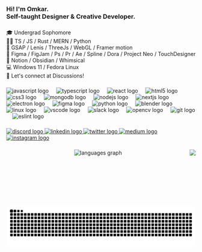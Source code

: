 <h3 align="left">Hi! I'm Omkar.<br>Self-taught Designer & Creative Developer.</h3>

###

<p align="left">🎓 Undergrad Sophomore <br>🧑‍💻 TS / JS / Rust / MERN / Python<br>👻 GSAP / Lenis / ThreeJs / WebGL / Framer motion<br>🍧 Figma / FigJam / Ps / Pr / Ae / Spline / Dora / Project Neo / TouchDesigner<br>🧠 Notion / Obsidian / Whimsical<br>💻 Windows 11 / Fedora Linux<br>🤝 Let's connect at Discussions!</p>

###

<div align="left">
  <img src="https://cdn.jsdelivr.net/gh/devicons/devicon/icons/javascript/javascript-original.svg" height="30" alt="javascript logo"  />
  <img width="12" />
  <img src="https://cdn.jsdelivr.net/gh/devicons/devicon/icons/typescript/typescript-original.svg" height="30" alt="typescript logo"  />
  <img width="12" />
  <img src="https://cdn.jsdelivr.net/gh/devicons/devicon/icons/react/react-original.svg" height="30" alt="react logo"  />
  <img width="12" />
  <img src="https://cdn.jsdelivr.net/gh/devicons/devicon/icons/html5/html5-original.svg" height="30" alt="html5 logo"  />
  <img width="12" />
  <img src="https://cdn.jsdelivr.net/gh/devicons/devicon/icons/css3/css3-original.svg" height="30" alt="css3 logo"  />
  <img width="12" />
  <img src="https://cdn.jsdelivr.net/gh/devicons/devicon/icons/mongodb/mongodb-original.svg" height="30" alt="mongodb logo"  />
  <img width="12" />
  <img src="https://cdn.jsdelivr.net/gh/devicons/devicon/icons/nodejs/nodejs-original.svg" height="30" alt="nodejs logo"  />
  <img width="12" />
  <img src="https://cdn.jsdelivr.net/gh/devicons/devicon/icons/nextjs/nextjs-original.svg" height="30" alt="nextjs logo"  />
  <img width="12" />
  <img src="https://cdn.jsdelivr.net/gh/devicons/devicon/icons/electron/electron-original.svg" height="30" alt="electron logo"  />
  <img width="12" />
  <img src="https://cdn.jsdelivr.net/gh/devicons/devicon/icons/figma/figma-original.svg" height="30" alt="figma logo"  />
  <img width="12" />
  <img src="https://cdn.jsdelivr.net/gh/devicons/devicon/icons/python/python-original.svg" height="30" alt="python logo"  />
  <img width="12" />
  <img src="https://cdn.jsdelivr.net/gh/devicons/devicon/icons/blender/blender-original.svg" height="30" alt="blender logo"  />
  <img width="12" />
  <img src="https://cdn.jsdelivr.net/gh/devicons/devicon/icons/linux/linux-original.svg" height="30" alt="linux logo"  />
  <img width="12" />
  <img src="https://cdn.jsdelivr.net/gh/devicons/devicon/icons/vscode/vscode-original.svg" height="30" alt="vscode logo"  />
  <img width="12" />
  <img src="https://cdn.jsdelivr.net/gh/devicons/devicon/icons/slack/slack-original.svg" height="30" alt="slack logo"  />
  <img width="12" />
  <img src="https://cdn.jsdelivr.net/gh/devicons/devicon/icons/opencv/opencv-original.svg" height="30" alt="opencv logo"  />
  <img width="12" />
  <img src="https://cdn.jsdelivr.net/gh/devicons/devicon/icons/git/git-original.svg" height="30" alt="git logo"  />
  <img width="12" />
  <img src="https://cdn.jsdelivr.net/gh/devicons/devicon/icons/eslint/eslint-original.svg" height="30" alt="eslint logo"  />
</div>

###

<div align="left">
  <a href="https://discordapp.com/users/837398422980919397" target="_blank">
    <img src="https://img.shields.io/static/v1?message=Discord&logo=discord&label=&color=F84743&logoColor=white&labelColor=&style=for-the-badge" height="32" alt="discord logo"  />
  </a>
  <a href="https://www.linkedin.com/in/omkariyer4/" target="_blank">
    <img src="https://img.shields.io/static/v1?message=LinkedIn&logo=linkedin&label=&color=F84743&logoColor=white&labelColor=&style=for-the-badge" height="32" alt="linkedin logo"  />
  </a>
  <a href="https://x.com/omkariyer4" target="_blank">
    <img src="https://img.shields.io/static/v1?message=Twitter&logo=twitter&label=&color=F84743&logoColor=white&labelColor=&style=for-the-badge" height="32" alt="twitter logo"  />
  </a>
  <a href="https://medium.com/@omkar-4" target="_blank">
    <img src="https://img.shields.io/static/v1?message=Medium&logo=medium&label=&color=F84743&logoColor=white&labelColor=&style=for-the-badge" height="32" alt="medium logo"  />
  </a>
  <a href="https://instagram.com/omkar_04.0" target="_blank">
    <img src="https://img.shields.io/static/v1?message=Instagram&logo=instagram&label=&color=F84743&logoColor=white&labelColor=&style=for-the-badge" height="32" alt="instagram logo"  />
  </a>
</div>

###

<img align="right" height="150" src="https://avatars.githubusercontent.com/u/136555960?v=4"  />

###

<div align="center">
  <img src="https://github-readme-stats.vercel.app/api/top-langs?username=omkar-4&locale=en&hide_title=false&layout=compact&card_width=320&langs_count=5&theme=dracula&hide_border=false&order=2&custom_title=Mostly%20Tinkered%20with" height="150" alt="languages graph"  />
</div>

###

<br clear="both">

<img src="https://raw.githubusercontent.com/omkar-4/omkar-4/output/snake.svg" alt="Snake animation" />

###

